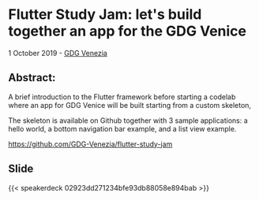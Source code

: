 # Flutter Study Jam: let's build together an app for the GDG Venice


1 October 2019 - [GDG Venezia](https://www.meetup.com/it-IT/GDG-Venezia/events/264660558/)

## Abstract:
A brief introduction to the Flutter framework before starting a codelab where an app for GDG Venice will be built starting from a custom skeleton,

The skeleton is available on Github together with 3 sample applications: a hello world, a bottom navigation bar example, and a list view example.

https://github.com/GDG-Venezia/flutter-study-jam

## Slide

{{< speakerdeck  02923dd271234bfe93db88058e894bab >}}
